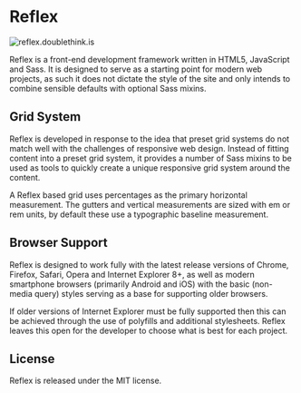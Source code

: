 # Reflex
![reflex.doublethink.is](http://reflex.doublethink.is)

Reflex is a front-end development framework written in HTML5, JavaScript and Sass. It is designed to serve as a starting point for modern web projects, as such it does not dictate the style of the site and only intends to combine sensible defaults with optional Sass mixins.

## Grid System
Reflex is developed in response to the idea that preset grid systems do not match well with the challenges of responsive web design. Instead of fitting content into a preset grid system, it provides a number of Sass mixins to be used as tools to quickly create a unique responsive grid system around the content.

A Reflex based grid uses percentages as the primary horizontal measurement. The gutters and vertical measurements are sized with em or rem units, by default these use a typographic baseline measurement.

## Browser Support
Reflex is designed to work fully with the latest release versions of Chrome, Firefox, Safari, Opera and Internet Explorer 8+, as well as modern smartphone browsers (primarily Android and iOS) with the basic (non-media query) styles serving as a base for supporting older browsers.

If older versions of Internet Explorer must be fully supported then this can be achieved through the use of polyfills and additional stylesheets. Reflex leaves this open for the developer to choose what is best for each project.

## License
Reflex is released under the MIT license.